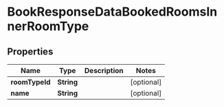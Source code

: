 

# BookResponseDataBookedRoomsInnerRoomType


## Properties

| Name | Type | Description | Notes |
|------------ | ------------- | ------------- | -------------|
|**roomTypeId** | **String** |  |  [optional] |
|**name** | **String** |  |  [optional] |



